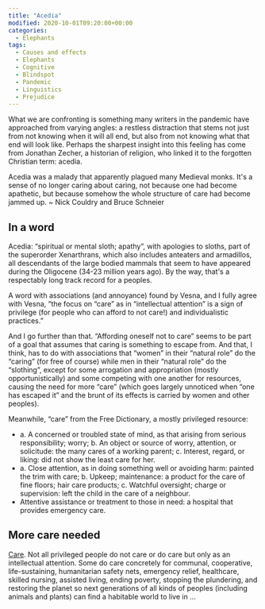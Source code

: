 ```yaml
---
title: "Acedia"
modified: 2020-10-01T09:20:00+00:00
categories:
  - Elephants
tags:
  - Causes and effects
  - Elephants
  - Cognitive
  - Blindspot
  - Pandemic
  - Linguistics
  - Prejudice
---
```


What we are confronting is something many writers in the pandemic have approached from varying angles: a restless distraction that stems not just from not knowing when it will all end, but also from not knowing what that end will look like. Perhaps the sharpest insight into this feeling has come from Jonathan Zecher, a historian of religion, who linked it to the forgotten Christian term: acedia.

Acedia was a malady that apparently plagued many Medieval monks. It's a sense of no longer caring about caring, not because one had become apathetic, but because somehow the whole structure of care had become jammed up. ~ Nick Couldry and Bruce Schneier

## In a word

Acedia: “spiritual or mental sloth; apathy”, with apologies to sloths, part of the superorder Xenarthrans, which also includes anteaters and armadillos, all descendants of the large bodied mammals that seem to have appeared during the Oligocene (34-23 million years ago). By the way, that's a respectably long track record for a peoples.

A word with associations (and annoyance) found by Vesna, and I fully agree with Vesna, “the focus on “care” as in “intellectual attention” is a sign of privilege (for people who can afford to not care!) and individualistic practices.”

And I go further than that. “Affording oneself not to care” seems to be part of a goal that assumes that caring is something to escape from. And that, I think, has to do with associations that “women” in their “natural role” do the “caring” (for free of course) while men in their “natural role” do the “slothing”, except for some arrogation and appropriation (mostly opportunistically) and some competing with one another for resources, causing the need for more “care” (which goes largely unnoticed when “one has escaped it” and the brunt of its effects is carried by women and other peoples).

Meanwhile, “care” from the Free Dictionary, a mostly privileged resource:

* a. A concerned or troubled state of mind, as that arising from serious responsibility; worry; b. An object or source of worry, attention, or solicitude: the many cares of a working parent; c. Interest, regard, or liking: did not show the least care for her.
* a. Close attention, as in doing something well or avoiding harm: painted the trim with care; b. Upkeep; maintenance: a product for the care of fine floors; hair care products; c. Watchful oversight; charge or supervision: left the child in the care of a neighbour.
* Attentive assistance or treatment to those in need: a hospital that provides emergency care.

## More care needed

[Care](https://wiki.techinc.nl/Hackers_tribes#Caring). Not all privileged people do not care or do care but only as an intellectual attention. Some do care concretely for communal, cooperative, life-sustaining, humanitarian safety nets, emergency relief, healthcare, skilled nursing, assisted living, ending poverty, stopping the plundering, and restoring the planet so next generations of all kinds of peoples (including animals and plants) can find a habitable world to live in …

